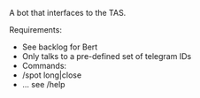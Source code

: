 A bot that interfaces to the TAS.

Requirements:
- See backlog for Bert
- Only talks to a pre-defined set of telegram IDs
- Commands:
-   /spot long|close
-   ... see /help
